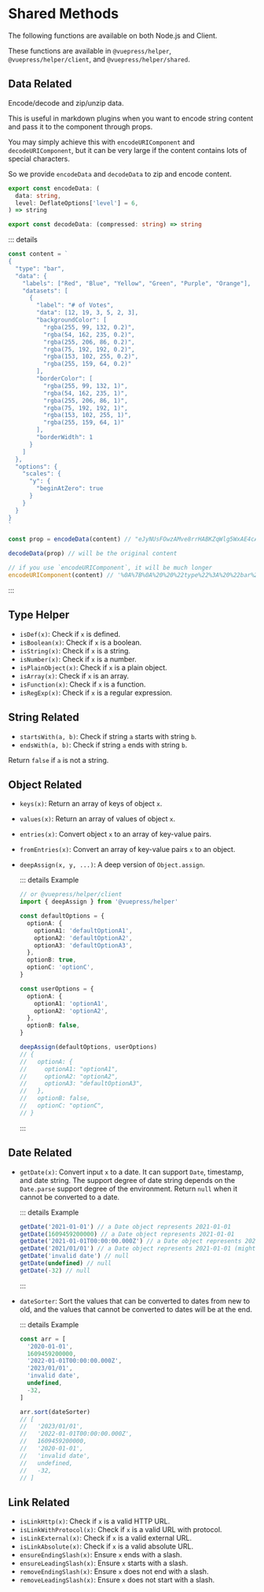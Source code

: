 # Shared Methods

The following functions are available on both Node.js and Client.

These functions are available in `@vuepress/helper`, `@vuepress/helper/client`, and `@vuepress/helper/shared`.

## Data Related

Encode/decode and zip/unzip data.

This is useful in markdown plugins when you want to encode string content and pass it to the component through props.

You may simply achieve this with `encodeURIComponent` and `decodeURIComponent`, but it can be very large if the content contains lots of special characters.

So we provide `encodeData` and `decodeData` to zip and encode content.

```ts
export const encodeData: (
  data: string,
  level: DeflateOptions['level'] = 6,
) => string

export const decodeData: (compressed: string) => string
```

::: details

```ts
const content = `
{
  "type": "bar",
  "data": {
    "labels": ["Red", "Blue", "Yellow", "Green", "Purple", "Orange"],
    "datasets": [
      {
        "label": "# of Votes",
        "data": [12, 19, 3, 5, 2, 3],
        "backgroundColor": [
          "rgba(255, 99, 132, 0.2)",
          "rgba(54, 162, 235, 0.2)",
          "rgba(255, 206, 86, 0.2)",
          "rgba(75, 192, 192, 0.2)",
          "rgba(153, 102, 255, 0.2)",
          "rgba(255, 159, 64, 0.2)"
        ],
        "borderColor": [
          "rgba(255, 99, 132, 1)",
          "rgba(54, 162, 235, 1)",
          "rgba(255, 206, 86, 1)",
          "rgba(75, 192, 192, 1)",
          "rgba(153, 102, 255, 1)",
          "rgba(255, 159, 64, 1)"
        ],
        "borderWidth": 1
      }
    ]
  },
  "options": {
    "scales": {
      "y": {
        "beginAtZero": true
      }
    }
  }
}
`

const prop = encodeData(content) // "eJyNUsFOwzAMve8rrHABKZqWlg5WxAE4cARxAMHEIV1NmQhNlaaCCe3fcdKtW0sLWGpjxy/v+UV512mlcIyfhTa2hHP4GgHYVYExsEQaxqlMpZWxbwAomaAqY5izO0wZB3apKnTrIyqlP1x2bRBzl9xWplC+eWNkniF7dmw1X4nWsfgaNtwNP2kfgH6Be22x9CPUUQ8yFwEHMeMQcog4UBFuiF0kcvGWGV3l6ZVW2uw0XDCTJfIwiOjYjAhESIcn4+BoT2MLio6pP6V+EBJ6AOSZgsmUwyl9A6ATwoiZn3lYTkTkRkycnuP8TU9ENPqUxuuA9i9BmxTNPy9A/G2/F9I23wtpW++FdIwPKzW2W5Afph+WqX2NQWz313XicT7XhV3qnB5f/ejKhVTYVACrXUqUmC3zC/uERsdgTYUdVr/Qb302+gZxe7S/"

decodeData(prop) // will be the original content

// if you use `encodeURIComponent`, it will be much longer
encodeURIComponent(content) // '%0A%7B%0A%20%20%22type%22%3A%20%22bar%22%2C%0A%20%20%22data%22%3A%20%7B%0A%20%20%20%20%22labels%22%3A%20%5B%22Red%22%2C%20%22Blue%22%2C%20%22Yellow%22%2C%20%22Green%22%2C%20%22Purple%22%2C%20%22Orange%22%5D%2C%0A%20%20%20%20%22datasets%22%3A%20%5B%0A%20%20%20%20%20%20%7B%0A%20%20%20%20%20%20%20%20%22label%22%3A%20%22%23%20of%20Votes%22%2C%0A%20%20%20%20%20%20%20%20%22data%22%3A%20%5B12%2C%2019%2C%203%2C%205%2C%202%2C%203%5D%2C%0A%20%20%20%20%20%20%20%20%22backgroundColor%22%3A%20%5B%0A%20%20%20%20%20%20%20%20%20%20%22rgba(255%2C%2099%2C%20132%2C%200.2)%22%2C%0A%20%20%20%20%20%20%20%20%20%20%22rgba(54%2C%20162%2C%20235%2C%200.2)%22%2C%0A%20%20%20%20%20%20%20%20%20%20%22rgba(255%2C%20206%2C%2086%2C%200.2)%22%2C%0A%20%20%20%20%20%20%20%20%20%20%22rgba(75%2C%20192%2C%20192%2C%200.2)%22%2C%0A%20%20%20%20%20%20%20%20%20%20%22rgba(153%2C%20102%2C%20255%2C%200.2)%22%2C%0A%20%20%20%20%20%20%20%20%20%20%22rgba(255%2C%20159%2C%2064%2C%200.2)%22%0A%20%20%20%20%20%20%20%20%5D%2C%0A%20%20%20%20%20%20%20%20%22borderColor%22%3A%20%5B%0A%20%20%20%20%20%20%20%20%20%20%22rgba(255%2C%2099%2C%20132%2C%201)%22%2C%0A%20%20%20%20%20%20%20%20%20%20%22rgba(54%2C%20162%2C%20235%2C%201)%22%2C%0A%20%20%20%20%20%20%20%20%20%20%22rgba(255%2C%20206%2C%2086%2C%201)%22%2C%0A%20%20%20%20%20%20%20%20%20%20%22rgba(75%2C%20192%2C%20192%2C%201)%22%2C%0A%20%20%20%20%20%20%20%20%20%20%22rgba(153%2C%20102%2C%20255%2C%201)%22%2C%0A%20%20%20%20%20%20%20%20%20%20%22rgba(255%2C%20159%2C%2064%2C%201)%22%0A%20%20%20%20%20%20%20%20%5D%2C%0A%20%20%20%20%20%20%20%20%22borderWidth%22%3A%201%0A%20%20%20%20%20%20%7D%0A%20%20%20%20%5D%0A%20%20%7D%2C%0A%20%20%22options%22%3A%20%7B%0A%20%20%20%20%22scales%22%3A%20%7B%0A%20%20%20%20%20%20%22y%22%3A%20%7B%0A%20%20%20%20%20%20%20%20%22beginAtZero%22%3A%20true%0A%20%20%20%20%20%20%7D%0A%20%20%20%20%7D%0A%20%20%7D%0A%7D%0A'
```

:::

## Type Helper

- `isDef(x)`: Check if `x` is defined.
- `isBoolean(x)`: Check if `x` is a boolean.
- `isString(x)`: Check if `x` is a string.
- `isNumber(x)`: Check if `x` is a number.
- `isPlainObject(x)`: Check if `x` is a plain object.
- `isArray(x)`: Check if `x` is an array.
- `isFunction(x)`: Check if `x` is a function.
- `isRegExp(x)`: Check if `x` is a regular expression.

## String Related

- `startsWith(a, b)`: Check if string `a` starts with string `b`.
- `endsWith(a, b)`: Check if string `a` ends with string `b`.

Return `false` if `a` is not a string.

## Object Related

- `keys(x)`: Return an array of keys of object `x`.
- `values(x)`: Return an array of values of object `x`.
- `entries(x)`: Convert object `x` to an array of key-value pairs.
- `fromEntries(x)`: Convert an array of key-value pairs `x` to an object.
- `deepAssign(x, y, ...)`: A deep version of `Object.assign`.

  ::: details Example

  ```ts
  // or @vuepress/helper/client
  import { deepAssign } from '@vuepress/helper'

  const defaultOptions = {
    optionA: {
      optionA1: 'defaultOptionA1',
      optionA2: 'defaultOptionA2',
      optionA3: 'defaultOptionA3',
    },
    optionB: true,
    optionC: 'optionC',
  }

  const userOptions = {
    optionA: {
      optionA1: 'optionA1',
      optionA2: 'optionA2',
    },
    optionB: false,
  }

  deepAssign(defaultOptions, userOptions)
  // {
  //   optionA: {
  //     optionA1: "optionA1",
  //     optionA2: "optionA2",
  //     optionA3: "defaultOptionA3",
  //   },
  //   optionB: false,
  //   optionC: "optionC",
  // }
  ```

  :::

## Date Related

- `getDate(x)`: Convert input `x` to a date. It can support `Date`, timestamp, and date string. The support degree of date string depends on the `Date.parse` support degree of the environment. Return `null` when it cannot be converted to a date.

  ::: details Example

  ```ts
  getDate('2021-01-01') // a Date object represents 2021-01-01
  getDate(1609459200000) // a Date object represents 2021-01-01
  getDate('2021-01-01T00:00:00.000Z') // a Date object represents 2021-01-01
  getDate('2021/01/01') // a Date object represents 2021-01-01 (might be null in some browsers)
  getDate('invalid date') // null
  getDate(undefined) // null
  getDate(-32) // null
  ```

  :::

- `dateSorter`: Sort the values that can be converted to dates from new to old, and the values that cannot be converted to dates will be at the end.

  ::: details Example

  ```ts
  const arr = [
    '2020-01-01',
    1609459200000,
    '2022-01-01T00:00:00.000Z',
    '2023/01/01',
    'invalid date',
    undefined,
    -32,
  ]

  arr.sort(dateSorter)
  // [
  //   '2023/01/01',
  //   '2022-01-01T00:00:00.000Z',
  //   1609459200000,
  //   '2020-01-01',
  //   'invalid date',
  //   undefined,
  //   -32,
  // ]
  ```

## Link Related

- `isLinkHttp(x)`: Check if `x` is a valid HTTP URL.
- `isLinkWithProtocol(x)`: Check if `x` is a valid URL with protocol.
- `isLinkExternal(x)`: Check if `x` is a valid external URL.
- `isLinkAbsolute(x)`: Check if `x` is a valid absolute URL.
- `ensureEndingSlash(x)`: Ensure `x` ends with a slash.
- `ensureLeadingSlash(x)`: Ensure `x` starts with a slash.
- `removeEndingSlash(x)`: Ensure `x` does not end with a slash.
- `removeLeadingSlash(x)`: Ensure `x` does not start with a slash.
